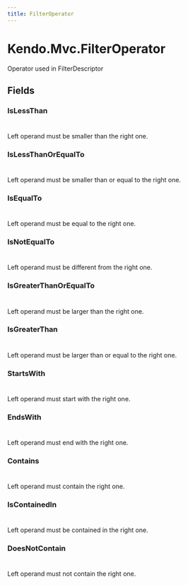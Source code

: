 ```yaml
---
title: FilterOperator
---
```


# Kendo.Mvc.FilterOperator
Operator used in FilterDescriptor


## Fields


### IsLessThan
#
Left operand must be smaller than the right one.

### IsLessThanOrEqualTo
#
Left operand must be smaller than or equal to the right one.

### IsEqualTo
#
Left operand must be equal to the right one.

### IsNotEqualTo
#
Left operand must be different from the right one.

### IsGreaterThanOrEqualTo
#
Left operand must be larger than the right one.

### IsGreaterThan
#
Left operand must be larger than or equal to the right one.

### StartsWith
#
Left operand must start with the right one.

### EndsWith
#
Left operand must end with the right one.

### Contains
#
Left operand must contain the right one.

### IsContainedIn
#
Left operand must be contained in the right one.

### DoesNotContain
#
Left operand must not contain the right one.





